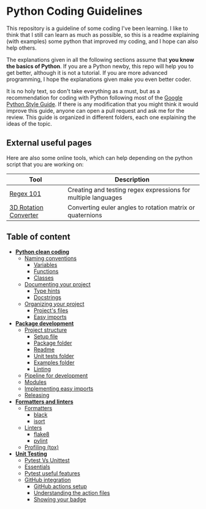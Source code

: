 # Python Coding Guidelines

This repository is a guideline of some coding I've been learning. 
I like to think that I still can learn as much as possible, so this is a readme explaining (with examples) some python that improved my coding, and I hope can also help others.

The explanations given in all the following sections assume that **you know the basics of Python**.
If you are a Python newby, this repo will help you to get better, although it is not a tutorial.
If you are more advanced programming, I hope the explanations given make you even better coder.

It is no holy text, so don't take everything as a must, but as a recommendation for coding with Python following most of the [Google Python Style Guide](https://google.github.io/styleguide/pyguide.html).
If there is any modification that you might think it would improve this guide, anyone can open a pull request and ask me for the review.
This guide is organized in different folders, each one explaining the ideas of the topic.

## External useful pages

Here are also some online tools, which can help depending on the python script that you are working on:

| **Tool**                                                                   | **Description**                                               |
|----------------------------------------------------------------------------|---------------------------------------------------------------| 
| [Regex 101](https://regex101.com/)                                         | Creating and testing regex expressions for multiple languages | 
| [3D Rotation Converter](https://www.andre-gaschler.com/rotationconverter/) | Converting euler angles to rotation matrix or quaternions     |

## Table of content

* [**Python clean coding**](docs/clean-coding.md)
  * [Naming conventions](docs/clean-coding.md#naming-conventions)
    * [Variables](docs/clean-coding.md#variables)
    * [Functions](docs/clean-coding.md#functions)
    * [Classes](docs/clean-coding.md#classes)
  * [Documenting your project](docs/clean-coding.md#documenting-your-project)
    * [Type hints](docs/clean-coding.md#type-hints)
    * [Docstrings](docs/clean-coding.md#docstrings)
  * [Organizing your project](docs/clean-coding.md#organizing-your-project)
    * [Project's files](docs/clean-coding.md#projects-files)
    * [Easy imports](docs/clean-coding.md#easy-imports)
* [**Package development**](docs/package-development.md)
  * [Project structure](docs/package-development.md#project-structure)
    * [Setup file](docs/package-development.md#setuppy-file)
    * [Package folder](docs/package-development.md#package-folder)
    * [Readme](docs/package-development.md#readme-file)
    * [Unit tests folder](docs/package-development.md#unit-test-folder)
    * [Examples folder](docs/package-development.md#examples-folder)
    * [Linting](docs/package-development.md#linting-files)
  * [Pipeline for development](docs/package-development.md#pipeline-for-development)
  * [Modules](docs/package-development.md#modules)
  * [Implementing easy imports](docs/package-development.md#implementing-easy-imports)
  * [Releasing](docs/package-development.md#releasing)
* [**Formatters and linters**](docs/linters-and-formatters.md)
  * [Formatters](docs/linters-and-formatters.md#formatters)
    * [black](docs/linters-and-formatters.md#black)
    * [isort](docs/linters-and-formatters.md#isort)
  * [Linters](docs/linters-and-formatters.md#linters)
    * [flake8](docs/linters-and-formatters.md#flake8)
    * [pylint](docs/linters-and-formatters.md#pylint)
  * [Profiling (tox)](docs/linters-and-formatters.md#profiling-tox)
* [**Unit Testing**](docs/unit-testing.md)
  * [Pytest Vs Unittest](docs/unit-testing.md#pytest-vs-unittest)
  * [Essentials](docs/unit-testing.md#essentials)
  * [Pytest useful features](docs/unit-testing.md#pytest-useful-features)
  * [GitHub integration](docs/unit-testing.md#github-integration)
    * [GitHub actions setup](docs/unit-testing.md#github-actions-setup)
    * [Understanding the action files](docs/unit-testing.md#understanding-the-action-files)
    * [Showing your badge](docs/unit-testing.md#showing-your-badge)
